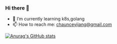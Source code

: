 ### Hi there 👋

<!--
**chaunceyjiang/chaunceyjiang** is a ✨ _special_ ✨ repository because its `README.md` (this file) appears on your GitHub profile.

Here are some ideas to get you started:

- 🔭 I’m currently working on ...
- 🌱 I’m currently learning ...
- 👯 I’m looking to collaborate on ...
- 🤔 I’m looking for help with ...
- 💬 Ask me about ...
- 📫 How to reach me: ...
- 😄 Pronouns: ...
- ⚡ Fun fact: ...
-->

- 🌱 I’m currently learning k8s,golang
- 📫 How to reach me: chaunceyjiang@gmail.com

[![Anurag's GitHub stats](https://github-readme-stats.vercel.app/api?username=chaunceyjiang&count_private=true&show_icons=true)](https://github.com/anuraghazra/github-readme-stats)
